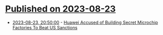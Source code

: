 # [Published on 2023-08-23](index.md)

* [2023-08-23, 20:50:00](https://news.slashdot.org/story/23/08/23/2015255/huawei-accused-of-building-secret-microchip-factories-to-beat-us-sanctions?utm_source=rss1.0mainlinkanon&utm_medium=feed) - [Huawei Accused of Building Secret Microchip Factories To Beat US Sanctions](https://news.slashdot.org/story/23/08/23/2015255/huawei-accused-of-building-secret-microchip-factories-to-beat-us-sanctions?utm_source=rss1.0mainlinkanon&utm_medium=feed)
